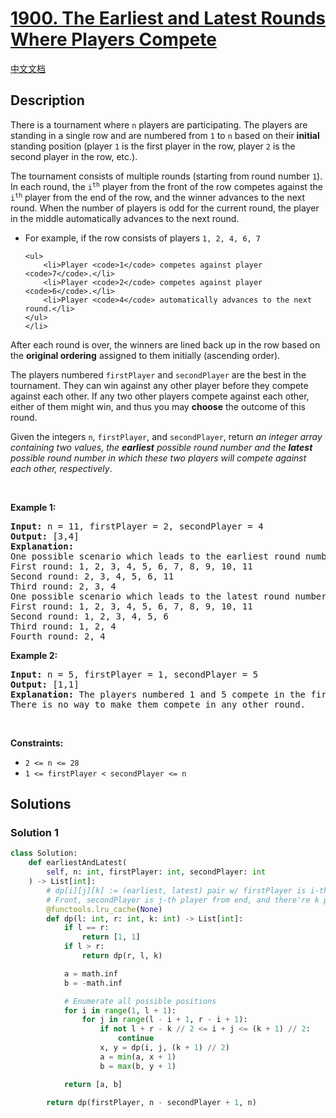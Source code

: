 # [1900. The Earliest and Latest Rounds Where Players Compete](https://leetcode.com/problems/the-earliest-and-latest-rounds-where-players-compete)

[中文文档](./solution/1900-1999/1900.The%20Earliest%20and%20Latest%20Rounds%20Where%20Players%20Compete/README.md)

<!-- tags:Memoization,Dynamic Programming -->

## Description

<p>There is a tournament where <code>n</code> players are participating. The players are standing in a single row and are numbered from <code>1</code> to <code>n</code> based on their <strong>initial</strong> standing position (player <code>1</code> is the first player in the row, player <code>2</code> is the second player in the row, etc.).</p>

<p>The tournament consists of multiple rounds (starting from round number <code>1</code>). In each round, the <code>i<sup>th</sup></code> player from the front of the row competes against the <code>i<sup>th</sup></code> player from the end of the row, and the winner advances to the next round. When the number of players is odd for the current round, the player in the middle automatically advances to the next round.</p>

<ul>
	<li>For example, if the row consists of players <code>1, 2, 4, 6, 7</code>

    <ul>
    	<li>Player <code>1</code> competes against player <code>7</code>.</li>
    	<li>Player <code>2</code> competes against player <code>6</code>.</li>
    	<li>Player <code>4</code> automatically advances to the next round.</li>
    </ul>
    </li>

</ul>

<p>After each round is over, the winners are lined back up in the row based on the <strong>original ordering</strong> assigned to them initially (ascending order).</p>

<p>The players numbered <code>firstPlayer</code> and <code>secondPlayer</code> are the best in the tournament. They can win against any other player before they compete against each other. If any two other players compete against each other, either of them might win, and thus you may <strong>choose</strong> the outcome of this round.</p>

<p>Given the integers <code>n</code>, <code>firstPlayer</code>, and <code>secondPlayer</code>, return <em>an integer array containing two values, the <strong>earliest</strong> possible round number and the&nbsp;<strong>latest</strong> possible round number in which these two players will compete against each other, respectively</em>.</p>

<p>&nbsp;</p>
<p><strong class="example">Example 1:</strong></p>

<pre>
<strong>Input:</strong> n = 11, firstPlayer = 2, secondPlayer = 4
<strong>Output:</strong> [3,4]
<strong>Explanation:</strong>
One possible scenario which leads to the earliest round number:
First round: 1, 2, 3, 4, 5, 6, 7, 8, 9, 10, 11
Second round: 2, 3, 4, 5, 6, 11
Third round: 2, 3, 4
One possible scenario which leads to the latest round number:
First round: 1, 2, 3, 4, 5, 6, 7, 8, 9, 10, 11
Second round: 1, 2, 3, 4, 5, 6
Third round: 1, 2, 4
Fourth round: 2, 4
</pre>

<p><strong class="example">Example 2:</strong></p>

<pre>
<strong>Input:</strong> n = 5, firstPlayer = 1, secondPlayer = 5
<strong>Output:</strong> [1,1]
<strong>Explanation:</strong> The players numbered 1 and 5 compete in the first round.
There is no way to make them compete in any other round.
</pre>

<p>&nbsp;</p>
<p><strong>Constraints:</strong></p>

<ul>
	<li><code>2 &lt;= n &lt;= 28</code></li>
	<li><code>1 &lt;= firstPlayer &lt; secondPlayer &lt;= n</code></li>
</ul>

## Solutions

### Solution 1

<!-- tabs:start -->

```python
class Solution:
    def earliestAndLatest(
        self, n: int, firstPlayer: int, secondPlayer: int
    ) -> List[int]:
        # dp[i][j][k] := (earliest, latest) pair w/ firstPlayer is i-th player from
        # Front, secondPlayer is j-th player from end, and there're k people
        @functools.lru_cache(None)
        def dp(l: int, r: int, k: int) -> List[int]:
            if l == r:
                return [1, 1]
            if l > r:
                return dp(r, l, k)

            a = math.inf
            b = -math.inf

            # Enumerate all possible positions
            for i in range(1, l + 1):
                for j in range(l - i + 1, r - i + 1):
                    if not l + r - k // 2 <= i + j <= (k + 1) // 2:
                        continue
                    x, y = dp(i, j, (k + 1) // 2)
                    a = min(a, x + 1)
                    b = max(b, y + 1)

            return [a, b]

        return dp(firstPlayer, n - secondPlayer + 1, n)
```

<!-- tabs:end -->

<!-- end -->
